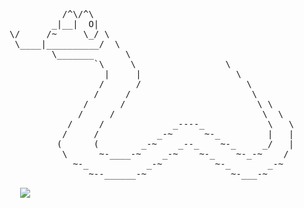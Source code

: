 <p align="center">

<pre>
          /^\/^\
        _|__|  O|
\/     /~     \_/ \
 \____|__________/  \
        \_______      \
                `\     \                 \
                  |     |                  \
                 /      /                    \
                /     /                       \
              /      /                         \ \
             /     /                            \  \
           /     /             _----_            \   \
          /     /           _-~      ~-_         |   |
         (      (        _-~    _--_    ~-_     _/   |
          \      ~-____-~    _-~    ~-_    ~-_-~    /
            ~-_           _-~          ~-_       _-~   
               ~--______-~                ~-___-~
<pre/>
  <img src="https://media.giphy.com/media/v1.Y2lkPTc5MGI3NjExOGg0YTY0M245dndlczZ0eHY2dTVjZW01OW9yYmtydHA3cDgyNTc0YSZlcD12MV9naWZzX3NlYXJjaCZjdD1n/Nx0rz3jtxtEre/giphy.gif" />

</p>
